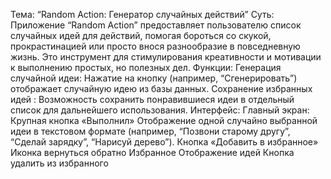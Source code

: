 Тема: “Random Action: Генератор случайных действий”
Суть: Приложение “Random Action” предоставляет пользователю список случайных идей для действий, помогая бороться со скукой, прокрастинацией или просто внося разнообразие в повседневную жизнь. Это инструмент для стимулирования креативности и мотивации к выполнению простых, но полезных дел.
Функции:
Генерация случайной идеи: Нажатие на кнопку (например, “Сгенерировать”) отображает случайную идею из базы данных.
	Сохранение избранных идей : Возможность сохранить понравившиеся идеи в отдельный список для дальнейшего использования.
Интерфейс:
	Главный экран:
	Крупная кнопка «Выполнил»
Отображение одной случайно выбранной идеи в текстовом формате (например, “Позвони старому другу”, “Сделай зарядку”, “Нарисуй дерево”).
	Кнопка «Добавить в избранное»
Иконка вернуться обратно
	Избранное
Отображение идей
Кнопка удалить из избранного
